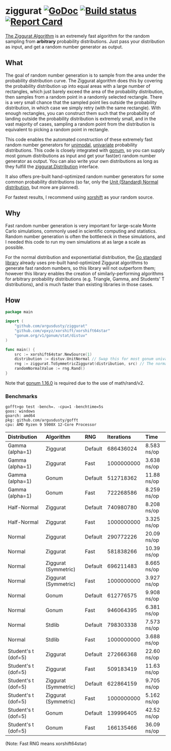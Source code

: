 # ziggurat [![GoDoc][godoc-badge]][godoc] [![Build status][build-status-badge]][build-status] [![Report Card][report-card-badge]][report-card]

[The Ziggurat Algorithm](https://en.wikipedia.org/wiki/Ziggurat_algorithm) is an extremely fast algorithm for the random sampling from **arbitrary** probability distributions. Just pass your distribution as input, and get a random number generator as output.

## What

The goal of random number generation is to sample from the area under the probability distribution curve. The Ziggurat algorithm does this by covering the probability distribution up into equal areas with a large number of rectangles, which just barely exceed the area of the probability distribution, then samples from a random point in a randomly selected rectangle. There is a very small chance that the sampled point lies outside the probability distribution, in which case we simply retry (with the same rectangle). With enough rectangles, you can construct them such that the probability of landing outside the probability distribution is extremely small, and in the vast majority of cases, sampling a random point from the distribution is equivalent to picking a random point in rectangle.

This code enables the automated construction of these extremely fast random number generators for [unimodal](https://en.wikipedia.org/wiki/Unimodality), [univariate](https://en.wikipedia.org/wiki/Univariate_distribution) probability distributions. This code is closely integrated with [gonum](https://www.gonum.org/), so you can supply most gonum distributions as input and get your fast(er) random number generator as output. You can also write your own distributions as long as they fulfill the [ziggurat.Distribution](distribution.go) interface.

It also offers pre-built hand-optimized random number generators for some common probability distributions (so far, only the [Unit (Standard) Normal distribution](https://en.wikipedia.org/wiki/Normal_distribution#Standard_normal_distribution), but more are planned).

For fastest results, I recommend using [xorshift](https://github.com/vpxyz/xorshift) as your random source.

## Why

Fast random number generation is very important for large-scale Monte Carlo simulations, commonly used in scientific computing and statistics. Random number generation is often the bottleneck in these simulations, and I needed this code to run my own simulations at as large a scale as possible.

For the normal distribution and exponentiatial distribution, the [Go standard library](https://pkg.go.dev/math/rand/v2) already uses pre-built hand-optimized Ziggurat algorithms to generate fast random numbers, so this library will not outperform them; however this library enables the creation of similarly-performing algorithms for arbitrary probability distributions (e.g. Triangle, Gamma, and Students' T distributions), and is much faster than existing libraries in those cases.

## How

```go
package main

import (
	"github.com/argusdusty/ziggurat"
	"github.com/vpxyz/xorshift/xorshift64star"
	"gonum.org/v1/gonum/stat/distuv"
)

func main() {
	src := xorshift64star.NewSource(1)
	distribution := distuv.UnitNormal // Swap this for most gonum univariate distributions
	rng := ziggurat.ToSymmetricZiggurat(distribution, src) // The normal distribution is symmetric, so we can use the more efficient symmetric ziggurat
	randomNormalValue := rng.Rand()
}
```

Note that [gonum 1.16.0](https://github.com/gonum/gonum/releases/tag/v0.16.0) is required due to the use of math/rand/v2.

### Benchmarks

```text
gofft>go test -bench=. -cpu=1 -benchtime=5s
goos: windows
goarch: amd64
pkg: github.com/argusdusty/gofft
cpu: AMD Ryzen 9 5900X 12-Core Processor
```

| Distribution        | Algorithm            | RNG     | Iterations | Time        |
|:--------------------|:---------------------|:--------|:-----------|:------------|
| Gamma (alpha=1)     | Ziggurat             | Default | 686436024  | 8.583 ns/op |
| Gamma (alpha=1)     | Ziggurat             | Fast    | 1000000000 | 3.638 ns/op |
| Gamma (alpha=1)     | Gonum                | Default | 512718362  | 11.88 ns/op |
| Gamma (alpha=1)     | Gonum                | Fast    | 722268586  | 8.259 ns/op |
| Half-Normal         | Ziggurat             | Default | 740980780  | 8.208 ns/op |
| Half-Normal         | Ziggurat             | Fast    | 1000000000 | 3.325 ns/op |
| Normal              | Ziggurat             | Default | 290772226  | 20.09 ns/op |
| Normal              | Ziggurat             | Fast    | 581838266  | 10.39 ns/op |
| Normal              | Ziggurat (Symmetric) | Default | 696211483  | 8.665 ns/op |
| Normal              | Ziggurat (Symmetric) | Fast    | 1000000000 | 3.927 ns/op |
| Normal              | Gonum                | Default | 612776575  | 9.908 ns/op |
| Normal              | Gonum                | Fast    | 946064395  | 6.381 ns/op |
| Normal              | Stdlib               | Default | 798303338  | 7.573 ns/op |
| Normal              | Stdlib               | Fast    | 1000000000 | 3.688 ns/op |
| Student's t (dof=5) | Ziggurat             | Default | 272666368  | 22.60 ns/op |
| Student's t (dof=5) | Ziggurat             | Fast    | 509183419  | 11.63 ns/op |
| Student's t (dof=5) | Ziggurat (Symmetric) | Default | 622864159  | 9.705 ns/op |
| Student's t (dof=5) | Ziggurat (Symmetric) | Fast    | 1000000000 | 5.162 ns/op |
| Student's t (dof=5) | Gonum                | Default | 139996405  | 42.52 ns/op |
| Student's t (dof=5) | Gonum                | Fast    | 166135466  | 36.09 ns/op |

(Note: Fast RNG means xorshift64star)

[godoc-badge]:       https://godoc.org/github.com/argusdusty/ziggurat?status.svg
[godoc]:             https://godoc.org/github.com/argusdusty/ziggurat
[build-status-badge]: https://github.com/argusdusty/ziggurat/actions/workflows/go.yml/badge.svg
[build-status]: https://github.com/argusdusty/ziggurat/actions
[report-card-badge]: https://goreportcard.com/badge/github.com/argusdusty/ziggurat
[report-card]:       https://goreportcard.com/report/github.com/argusdusty/ziggurat
